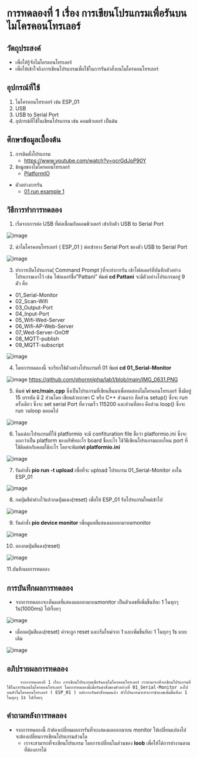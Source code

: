 # การทดลองที่ 1 เรื่อง การเขียนโปรแกรมเพื่อรันบนไมโครคอนโทรเลอร์

## วัตถุประสงค์
*  เพื่อให้รู้จักไมโครคอนโทรเลอร์
*  เพื่อให้เข้าใจถึงการเขียนโปรแกรมเพื่อใช้ในการรันคำสั่งบนไมโครคอนโทรเลอร์

## อุปกรณ์ที่ใช้
1.	ไมโครคอนโทรเลอร์ เช่น ESP_01
2.	USB 
3.	USB to Serial Port
4.	อุปกรณ์ที่ใช้ในเขียนโปรแกรม เช่น คอมพิวเตอร์ เป็นต้น


## ศึกษาข้อมูลเบื้องต้น
1. การติดตั้งโปรแกรม
   * https://www.youtube.com/watch?v=ocrGdJoP90Y
2. ข้อมูลของไมโครคอนโทรเลอร์
   * [PlatformIO]( https://platformio.org/ )

* ตัวอย่างการรัน
  * [01 run example 1](https://www.youtube.com/watch?v=NLIUsWLEpmg)

## วิธีการทำการทดลอง
1.	เริ่มจากการต่อ USB ที่ต่อเชื่อมกับคอมพิวเตอร์ เข้ากับตัว USB to Serial Port

![image](https://user-images.githubusercontent.com/80879777/112014167-386fc300-8b5d-11eb-9ae9-118774ac8e2d.png)

2.	นำไมโครคอนโทรเลอร์ ( ESP_01 ) ต่อเข้าทาง Serial Port ของตัว USB to Serial Port

![image](https://user-images.githubusercontent.com/80879777/112014545-956b7900-8b5d-11eb-88f4-81741df1817f.png)

3.	ทำการเปิดโปรแกรม( Command Prompt )ที่จะทำการรัน เข้าโฟลเดอร์ที่บันทึกตัวอย่างโปรแกรมเอาไว้ เช่น โฟลเดอร์ชื่อ”Pattani” พิมพ์ **cd Pattani** จะมีตัวอย่างโปรแกรมอยู่ 9 ตัว คือ
   * 01_Serial-Monitor
   * 02_Scan-Wifi
   * 03_Output-Port
   * 04_Input-Port
   * 05_Wifi-Wed-Server
   * 06_Wifi-AP-Web-Server
   * 07_Wed-Server-OnOff
   * 08_MQTT-publish
   * 09_MQTT-subscript

![image](https://user-images.githubusercontent.com/80879777/112014594-a1573b00-8b5d-11eb-9852-1f429a532153.png)

4.	โดยการทดลองนี้ จะเรียกใช้ตัวอย่างโปรแกรมที่ 01 พิมพ์ **cd 01_Serial-Monitor**  

![image](https://user-images.githubusercontent.com/80879777/112015843-c4361f00-8b5e-11eb-9a6f-513499bb1e4c.png)
https://github.com/phornnipha/lab1/blob/main/IMG_0631.PNG

5.	พิมพ์  **vi src/main.cpp** ซึ่งเป็นโปรแกรมที่เขียนขึ้นมาเพื่อทดสอบไมโครคอนโทรเลอร์ ซึ่งมีอยู่ 15 บรรทัด มี 2 ส่วนโดย เขียนด้วยภาษา C หรือ C++ ส่วนแรก คือส่วน setup() ซึ่งจะ run ครั้งเดียว ซึ่งจะ set serial Port ที่ความเร็ว 115200 และส่วนที่สอง คือส่วน loop() ซึ่งจะ run วนloop ตลอดไป 

![image](https://user-images.githubusercontent.com/80879777/112015929-d57f2b80-8b5e-11eb-9a00-468f7406caff.png)

6.	ในแต่ละโปรแกรมที่ใช้ platformio จะมี confituration file ชื่อว่า platformio.ini ซึ่งจะบอกว่าเป็น platform ของบริษัทอะไร board ชื่ออะไร ใช้วิธีเขียนโปรแกรมแบบไหน port ที่ใช้ติดต่อกับคอมใช้อะไร โดยจะพิมพ์**vi  platformio.ini**

![image](https://user-images.githubusercontent.com/80879777/112015978-e0d25700-8b5e-11eb-83b9-08c8fe096d8e.png)

7.	รันคำสั่ง **pio run -t upload** เพื่อที่จะ upload โปรแกรม 01_Serial-Monitor ลงใน ESP_01

![image](https://user-images.githubusercontent.com/80879777/112016021-e92a9200-8b5e-11eb-868c-be2d541fc1d1.png)

8.	กดปุ่มสีดำค้างไว้แล้วกดปุ่มแดง(reset) เพื่อให้ ESP_01 รับโปรแกรมใหม่เข้าไป

![image](https://user-images.githubusercontent.com/80879777/112016079-f5165400-8b5e-11eb-9bca-57a5a741b16b.png)

9.	รันคำสั่ง **pio device monitor** เพื่อดูผลที่แสดงผลออกมาบนmonitor 

![image](https://user-images.githubusercontent.com/80879777/112016134-04959d00-8b5f-11eb-8169-3b7e60e7030a.png)

10.	ลองกดปุ่มสีแดง(reset) 

![image](https://user-images.githubusercontent.com/80879777/112016236-2131d500-8b5f-11eb-8652-bdab24a92468.png)

11.บันทึกผลการทดลอง


## การบันทึกผลการทดลอง
* จากการทดลองจะเห็นผลที่แสดงผลออกมาบนmonitor เป็นตัวเลขที่เพิ่มขึ้นทีละ 1 ในทุกๆ 1s(1000ms) ไปเรื่อยๆ

![image](https://user-images.githubusercontent.com/80879777/112017409-2cd1cb80-8b60-11eb-96b9-210df46bdaee.png)

* เมื่อกดปุ่มสีแดง(reset) ค่าจะถูก reset และเริ่มใหม่จาก 1 และเพิ่มขึ้นทีละ 1 ในทุกๆ 1s แบบเดิม 

![image](https://user-images.githubusercontent.com/80879777/112017353-1deb1900-8b60-11eb-811a-ee6d48160a2b.png)

## อภิปรายผลการทดลอง
         จากการทดลองที่ 1 เรื่อง การเขียนโปรแกรมเพื่อรันบนไมโครคอนโทรเลอร์ เราสามารถที่จะเขียนโปรแกรมที่ใช้ในการรันบนไมโครคอนโทรเลอร์ โดยการทดลองนี้เมื่อรันคำสั่งของตัวอย่างที่ 01_Serial-Monitor ลงไปบนตัวไมโครคอนโทรเลอร์ ( ESP_01 ) หลังจากรันคำสั่งหมดแล้ว ตัวโปรแกรมจะทำการนับเลขเพิ่มขึ้นทีละ 1 ในทุกๆ 1s ไปเรื่อยๆ

## คำถามหลังการทดลอง 
   * จากการทดลองนี้ ถ้าต้องเปลี่ยนผลการรันที่จะเเสดงผลออกมาบน monitor ให้เปลี่ยนแปลงไป จะต้องเปลี่ยนการเขียนโปรแกรมส่วนใด
     * เราจะสามารถที่จะเขียนโปรแกรม โดยการเปลี่ยนในส่วนของ **loob**  เพื่อให้ได้การทำงานตามที่ต้องการได้

